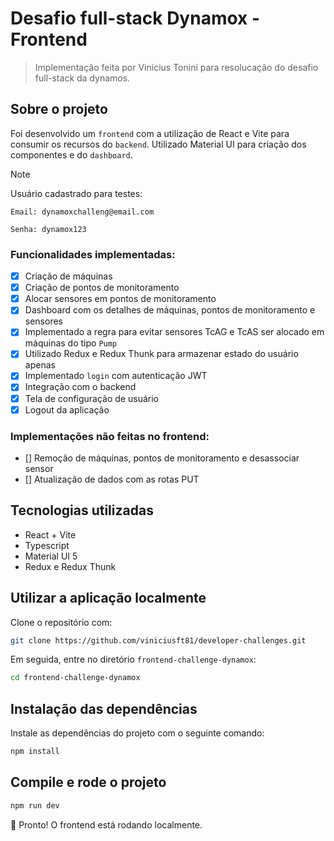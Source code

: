 # Desafio full-stack Dynamox - Frontend
> Implementação feita por Vinicius Tonini para resolucação do desafio full-stack da dynamos.

## Sobre o projeto
Foi desenvolvido um `frontend` com a utilização de React e Vite para consumir os recursos do `backend`. Utilizado Material UI para criação dos componentes e do `dashboard`. 

> [!NOTE]
> Usuário cadastrado para testes:
> 
> `Email: dynamoxchalleng@email.com`
>
> `Senha: dynamox123`

### Funcionalidades implementadas:
- [X] Criação de máquinas
- [X] Criação de pontos de monitoramento
- [X] Alocar sensores em pontos de monitoramento
- [X] Dashboard com os detalhes de máquinas, pontos de monitoramento e sensores
- [X] Implementado a regra para evitar sensores TcAG e TcAS ser alocado em máquinas do tipo `Pump` 
- [X] Utilizado Redux e Redux Thunk para armazenar estado do usuário apenas
- [X] Implementado `login` com autenticação JWT
- [X] Integração com o backend
- [X] Tela de configuração de usuário
- [X] Logout da aplicação

### Implementações não feitas no frontend:
- [] Remoção de máquinas, pontos de monitoramento e desassociar sensor
- [] Atualização de dados com as rotas PUT

## Tecnologias utilizadas
- React + Vite
- Typescript
- Material UI 5
- Redux e Redux Thunk

## Utilizar a aplicação localmente

Clone o repositório com:
```bash
git clone https://github.com/viniciusft81/developer-challenges.git
```
Em seguida, entre no diretório `frontend-challenge-dynamox`:
```bash
cd frontend-challenge-dynamox
```
## Instalação das dependências
Instale as dependências do projeto com o seguinte comando:

```bash
npm install
```

## Compile e rode o projeto

```bash
npm run dev
```
:clap: Pronto! O frontend está rodando localmente.
